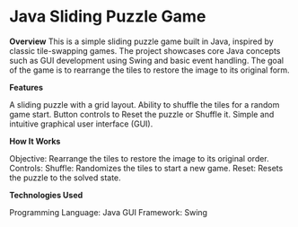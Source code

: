 # Java Sliding Puzzle Game

**Overview**
This is a simple sliding puzzle game built in Java, inspired by classic tile-swapping games.
The project showcases core Java concepts such as GUI development using Swing and basic event handling.
The goal of the game is to rearrange the tiles to restore the image to its original form.

**Features**

A sliding puzzle with a grid layout.
Ability to shuffle the tiles for a random game start.
Button controls to Reset the puzzle or Shuffle it.
Simple and intuitive graphical user interface (GUI).

**How It Works**

Objective: Rearrange the tiles to restore the image to its original order.
Controls:
Shuffle: Randomizes the tiles to start a new game.
Reset: Resets the puzzle to the solved state.

**Technologies Used**

Programming Language: Java
GUI Framework: Swing
